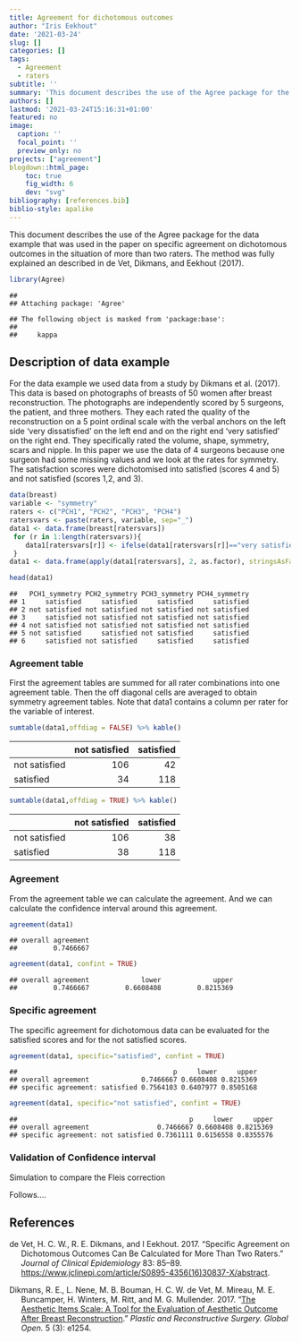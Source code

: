 ```yaml
---
title: Agreement for dichotomous outcomes
author: "Iris Eekhout"
date: '2021-03-24'
slug: []
categories: []
tags:
  - Agreement
  - raters
subtitle: ''
summary: 'This document describes the use of the Agree package for the data example that was used in the paper on specific agreement on dichotomous outcomes in the situation of more than two raters.'
authors: []
lastmod: '2021-03-24T15:16:31+01:00'
featured: no
image:
  caption: ''
  focal_point: ''
  preview_only: no
projects: ["agreement"]
blogdown::html_page:
    toc: true
    fig_width: 6
    dev: "svg"
bibliography: [references.bib]
biblio-style: apalike
---
```


This document describes the use of the Agree package for the data example that was used in the paper on specific agreement on dichotomous outcomes in the situation of more than two raters. The method was fully explained an described in de Vet, Dikmans, and Eekhout (2017).

``` r
library(Agree)
```

    ## 
    ## Attaching package: 'Agree'

    ## The following object is masked from 'package:base':
    ## 
    ##     kappa

## Description of data example

For the data example we used data from a study by Dikmans et al. (2017). This data is based on photographs of breasts of 50 women after breast reconstruction. The photographs are independently scored by 5 surgeons, the patient, and three mothers. They each rated the quality of the reconstruction on a 5 point ordinal scale with the verbal anchors on the left side ‘very dissatisfied’ on the left end and on the right end ‘very satisfied’ on the right end. They specifically rated the volume, shape, symmetry, scars and nipple. In this paper we use the data of 4 surgeons because one surgeon had some missing values and we look at the rates for symmetry. The satisfaction scores were dichotomised into satisfied (scores 4 and 5) and not satisfied (scores 1,2, and 3).

``` r
data(breast)
variable <- "symmetry"
raters <- c("PCH1", "PCH2", "PCH3", "PCH4")
ratersvars <- paste(raters, variable, sep="_")
data1 <- data.frame(breast[ratersvars])
 for (r in 1:length(ratersvars)){
    data1[ratersvars[r]] <- ifelse(data1[ratersvars[r]]=="very satisfied"|data1[ratersvars[r]]=="satisfied","satisfied","not satisfied")
 }
data1 <- data.frame(apply(data1[ratersvars], 2, as.factor), stringsAsFactors = TRUE)

head(data1)
```

    ##   PCH1_symmetry PCH2_symmetry PCH3_symmetry PCH4_symmetry
    ## 1     satisfied     satisfied     satisfied     satisfied
    ## 2 not satisfied not satisfied not satisfied not satisfied
    ## 3     satisfied not satisfied not satisfied not satisfied
    ## 4 not satisfied not satisfied not satisfied not satisfied
    ## 5 not satisfied     satisfied not satisfied     satisfied
    ## 6     satisfied not satisfied     satisfied     satisfied

### Agreement table

First the agreement tables are summed for all rater combinations into one agreement table. Then the off diagonal cells are averaged to obtain symmetry agreement tables. Note that data1 contains a column per rater for the variable of interest.

``` r
sumtable(data1,offdiag = FALSE) %>% kable()
```

|               | not satisfied | satisfied |
|:--------------|--------------:|----------:|
| not satisfied |           106 |        42 |
| satisfied     |            34 |       118 |

``` r
sumtable(data1,offdiag = TRUE) %>% kable()
```

|               | not satisfied | satisfied |
|:--------------|--------------:|----------:|
| not satisfied |           106 |        38 |
| satisfied     |            38 |       118 |

### Agreement

From the agreement table we can calculate the agreement. And we can calculate the confidence interval around this agreement.

``` r
agreement(data1)
```

    ## overall agreement 
    ##         0.7466667

``` r
agreement(data1, confint = TRUE)
```

    ## overall agreement             lower             upper 
    ##         0.7466667         0.6608408         0.8215369

### Specific agreement

The specific agreement for dichotomous data can be evaluated for the satisfied scores and for the not satisfied scores.

``` r
agreement(data1, specific="satisfied", confint = TRUE)
```

    ##                                       p     lower     upper
    ## overall agreement             0.7466667 0.6608408 0.8215369
    ## specific agreement: satisfied 0.7564103 0.6407977 0.8505168

``` r
agreement(data1, specific="not satisfied", confint = TRUE)
```

    ##                                           p     lower     upper
    ## overall agreement                 0.7466667 0.6608408 0.8215369
    ## specific agreement: not satisfied 0.7361111 0.6156558 0.8355576

### Validation of Confidence interval

Simulation to compare the Fleis correction

Follows….

## References

<div id="refs" class="references csl-bib-body hanging-indent">

<div id="ref-devet2017" class="csl-entry">

de Vet, H. C. W., R. E. Dikmans, and I Eekhout. 2017. “Specific Agreement on Dichotomous Outcomes Can Be Calculated for More Than Two Raters.” *Journal of Clinical Epidemiology* 83: 85–89. <https://www.jclinepi.com/article/S0895-4356(16)30837-X/abstract>.

</div>

<div id="ref-dikmans2017" class="csl-entry">

Dikmans, R. E., L. Nene, M. B. Bouman, H. C. W. de Vet, M. Mireau, M. E. Buncamper, H. Winters, M. Ritt, and M. G. Mullender. 2017. “[The Aesthetic Items Scale: A Tool for the Evaluation of Aesthetic Outcome After Breast Reconstruction]().” *Plastic and Reconstructive Surgery. Global Open.* 5 (3): e1254.

</div>

</div>
